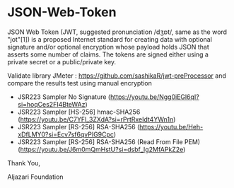# JSON-Web-Token

JSON Web Token (JWT, suggested pronunciation /dʒɒt/, same as the word "jot"[1]) is a proposed Internet standard for creating data with optional signature and/or optional encryption whose payload holds JSON that asserts some number of claims. The tokens are signed either using a private secret or a public/private key.

Validate library JMeter : https://github.com/sashikaR/jwt-preProcessor and compare the results test using manual encryption

- JSR223 Sampler No Signature (https://youtu.be/Ngg0iEGl6qI?si=hoqCes2FI4BteWAz)
- JSR223 Sampler [HS-256] hmac-SHA256 (https://youtu.be/C7YFI_3ZXdA?si=rPrtRxeIdt4YWn1n)
- JSR223 Sampler [RS-256] RSA-SHA256 (https://youtu.be/Heh-xDfLMY0?si=Ecv7sf6qvPIG9Cpc)
- JSR223 Sampler [RS-256] RSA-SHA256 (Read From File PEM) (https://youtu.be/J6m0mQmHstU?si=dsbf_Ig2MfAPkZ2e)

Thank You,

Aljazari Foundation
